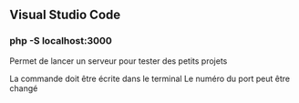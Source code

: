 ## Visual Studio Code
### php -S localhost:3000
Permet de lancer un serveur pour tester des petits projets

La commande doit être écrite dans le terminal
Le numéro du port peut être changé